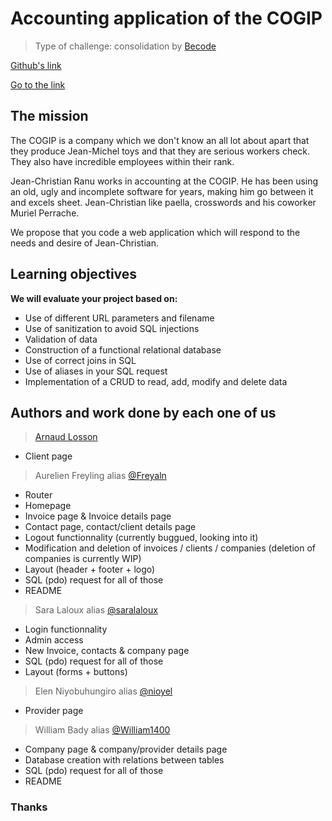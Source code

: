 # Accounting application of the COGIP
>Type of challenge: consolidation by [Becode](https://becode.org/fr/)


[Github's link](https://github.com/Freyaln/Becode-training-exercices)

[Go to the link](https://freyling-aurelien.be/PHP-Cogip//)

## The mission
The COGIP is a company which we don't know an all lot about apart that they produce Jean-Michel toys and that they are serious workers check. They also have incredible employees within their rank.

Jean-Christian Ranu works in accounting at the COGIP. He has been using an old, ugly and incomplete software for years, making him go between it and excels sheet. Jean-Christian like paella, crosswords and his coworker Muriel Perrache.

We propose that you code a web application which will respond to the needs and desire of Jean-Christian.

## Learning objectives
**We will evaluate your project based on:**

- Use of different URL parameters and filename
- Use of sanitization to avoid SQL injections
- Validation of data
- Construction of a functional relational database
- Use of correct joins in SQL
- Use of aliases in your SQL request
- Implementation of a CRUD to read, add, modify and delete data


## Authors and work done by each one of us
>[Arnaud Losson](https://github.com/ArnaudLosson)
- Client page


>Aurelien Freyling alias [@Freyaln](https://github.com/Freyaln)
- Router
- Homepage
- Invoice page & Invoice details page
- Contact page, contact/client details page
- Logout functionnality (currently buggued, looking into it)
- Modification and deletion of invoices / clients / companies (deletion of companies is currently WIP)
- Layout (header + footer + logo)
- SQL (pdo) request for all of those
- README


>Sara Laloux alias [@saralaloux](https://github.com/saralaloux)
- Login functionnality
- Admin access
- New Invoice, contacts & company page
- SQL (pdo) request for all of those
- Layout (forms + buttons)


> Elen Niyobuhungiro alias [@nioyel](https://github.com/niyoel)
- Provider page


> William Bady alias [@William1400](https://github.com/William1400) 

- Company page & company/provider details page
- Database creation with relations between tables
- SQL (pdo) request for all of those
- README

### Thanks
